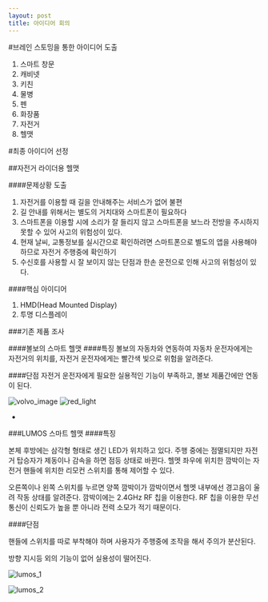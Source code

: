 ```yaml
---
layout: post
title: 아이디어 회의
---
```


#브레인 스토밍을 통한 아이디어 도출
1. 스마트 창문
2. 캐비넷
3. 키친
4. 물병
5. 펜
6. 화장품
7. 자전거
8. 헬맷


#최종 아이디어 선정
	
##자전거 라이더용 헬맷

####문제상황 도출 
1. 자전거를 이용할 때 길을 안내해주는 서비스가 없어 불편
2. 길 안내를 위해서는 별도의 거치대와 스마트폰이 필요하다
3. 스마트폰을 이용할 시에 소리가 잘 들리지 않고 스마트폰을 보느라 전방을 주시하지 못할 수 있어 사고의 위험성이 있다.
4. 현재 날씨, 교통정보를 실시간으로 확인하려면 스마트폰으로 별도의 앱을 사용해야 하므로 자전거 주행중에 확인하기 
5. 수신호를 사용할 시 잘 보이지 않는 단점과 한손 운전으로 인해 사고의 위험성이 있다.
	
####핵심 아이디어
1. HMD(Head Mounted Display)
2. 투명 디스플레이

###기존 제품 조사

####볼보의 스마트 헬맷
####특징 
볼보의 자동차와 연동하여 자동차 운전자에게는 자전거의 위치를, 자전거 운전자에게는 빨간색 빛으로 위험을 알려준다.
	
####단점
자전거 운전자에게 필요한 실용적인 기능이 부족하고, 볼보 제품간에만 연동이 된다.

![volvo_image](http://img.danawa.com/cp_images/service/121/2818423/volvo_150103_1.jpg)
![red_light](http://img.danawa.com/cp_images/service/121/2818423/volvo_150103_3.jpg)	

-

###LUMOS 스마트 헬맷 
####특징
	
본체 후방에는 삼각형 형태로 생긴 LED가 위치하고 있다. 주행 중에는 점멸되지만 자전거 탑승자가 제동이나 감속을 하면 점등 상태로 바뀐다. 헬멧 좌우에 위치한 깜박이는 자전거 핸들에 위치한 리모컨 스위치를 통해 제어할 수 있다.
	
오른쪽이나 왼쪽 스위치를 누르면 양쪽 깜박이가 깜박이면서 헬멧 내부에선 경고음이 울려 작동 상태를 알려준다. 깜박이에는 2.4GHz RF 칩을 이용한다. RF 칩을 이용한 무선 통신이 신뢰도가 높을 뿐 아니라 전력 소모가 적기 때문이다.
	
####단점
	
핸들에 스위치를 따로 부착해야 하며 사용자가 주행중에 조작을 해서 주의가 분산된다.
	
방향 지시등 외의 기능이 없어 실용성이 떨어진다.


![lumos_1](http://techholic.co.kr/wp-content/uploads/2015/07/Lumos_150728_2.jpg)

![lumos_2](http://techholic.co.kr/wp-content/uploads/2015/07/Lumos_150728_3.jpg)



